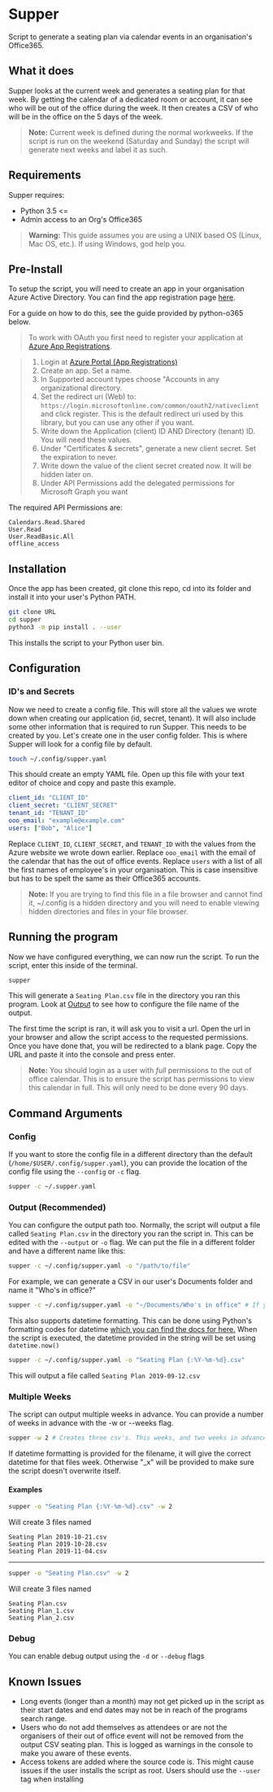 
# Supper

Script to generate a seating plan via calendar events in an organisation's Office365.

## What it does

Supper looks at the current week and generates a seating plan for that week. By getting the calendar of a dedicated room or account, it can see who will be out of the office during the week. It then creates a CSV of who will be in the office on the 5 days of the week.

> **Note:** Current week is defined during the normal workweeks. If the script is run on the weekend (Saturday and Sunday) the script will generate next weeks and label it as such.

## Requirements

Supper requires:

- Python 3.5 <=
- Admin access to an Org's Office365

> **Warning:** This guide assumes you are using a UNIX based OS (Linux, Mac OS, etc.). If using Windows, god help you.

## Pre-Install

To setup the script, you will need to create an app in your organisation Azure Active Directory. You can find the app registration page [here](hhttps://portal.azure.com/#blade/Microsoft_AAD_IAM/ActiveDirectoryMenuBlade/RegisteredApps).

For a guide on how to do this, see the guide provided by python-o365 below.

> To work with OAuth you first need to register your application at [Azure App Registrations](https://portal.azure.com/#blade/Microsoft_AAD_RegisteredApps/ApplicationsListBlade).

> 1. Login at [Azure Portal (App Registrations)](https://portal.azure.com/#blade/Microsoft_AAD_RegisteredApps/ApplicationsListBlade)
> 1. Create an app. Set a name.
> 1. In Supported account types choose "Accounts in any organizational directory.
> 1. Set the redirect uri (Web) to: `https://login.microsoftonline.com/common/oauth2/nativeclient` and click register. This is the default redirect uri used by this library, but you can use any other if you want.
> 1. Write down the Application (client) ID AND Directory (tenant) ID. You will need these values.
> 1. Under "Certificates & secrets", generate a new client secret. Set the expiration to never.
> 1. Write down the value of the client secret created now. It will be hidden later on.
> 1. Under API Permissions add the delegated permissions for Microsoft Graph you want

The required API Permissions are:

```
Calendars.Read.Shared
User.Read
User.ReadBasic.All
offline_access
```

## Installation

Once the app has been created, git clone this repo, cd into its folder and install it into your user's Python PATH.

```sh
git clone URL
cd supper
python3 -m pip install . --user
```

This installs the script to your Python user bin.

## Configuration

### ID's and Secrets

Now we need to create a config file. This will store all the values we wrote down when creating our application (id, secret, tenant). It will also include some other information that is required to run Supper. This needs to be created by you. Let's create one in the user config folder. This is where Supper will look for a config file by default.

```sh
touch ~/.config/supper.yaml
```

This should create an empty YAML file. Open up this file with your text editor of choice and copy and paste this example.

```yaml
client_id: "CLIENT_ID"
client_secret: "CLIENT_SECRET"
tenant_id: "TENANT_ID"
ooo_email: "example@example.com"
users: ["Bob", "Alice"]
```

Replace `CLIENT_ID`, `CLIENT_SECRET`, and `TENANT_ID` with the values from the Azure website we wrote down earlier. Replace `ooo_email` with the email of the calendar that has the out of office events. Replace `users` with a list of all the first names of employee's in your organisation. This is case insensitive but has to be spelt the same as their Office365 accounts.

> **Note:** If you are trying to find this file in a file browser and cannot find it, ~/.config is a hidden directory and you will need to enable viewing hidden directories and files in your file browser.

## Running the program

Now we have configured everything, we can now run the script. To run the script, enter this inside of the terminal.

```sh
supper
```

This will generate a `Seating Plan.csv` file in the directory you ran this program. Look at [Output](#output-recommended) to see how to configure the file name of the output.

The first time the script is ran, it will ask you to visit a url. Open the url in your browser and allow the script access to the requested permissions. Once you have done that, you will be redirected to a blank page. Copy the URL and paste it into the console and press enter.

> **Note:** You should login as a user with *full* permissions to the out of office calendar. This is to ensure the script has permissions to view this calendar in full. This will only need to be done every 90 days.

## Command Arguments

### Config

If you want to store the config file in a different directory than the default (`/home/$USER/.config/supper.yaml`), you can provide the location of the config file using the `--config` or `-c` flag.

```sh
supper -c ~/.supper.yaml
```

### Output (Recommended)

You can configure the output path too. Normally, the script will output a file called `Seating Plan.csv` in the directory you ran the script in. This can be edited with the `--output` or `-o` flag. We can put the file in a different folder and have a different name like this:

```sh
supper -c ~/.config/supper.yaml -o "/path/to/file"
```

For example, we can generate a CSV in our user's Documents folder and name it "Who's in office?"

```sh
supper -c ~/.config/supper.yaml -o "~/Documents/Who's in office" # If you don't provide a .csv file extension, it will be added for you.
```

This also supports datetime formatting. This can be done using Python's formatting codes for datetime [which you can find the docs for here.](https://docs.python.org/3.7/library/datetime.html#strftime-and-strptime-behavior) When the script is executed, the datetime provided in the string will be set using `datetime.now()`

```sh
supper -c ~/.config/supper.yaml -o "Seating Plan {:%Y-%m-%d}.csv"
```

This will output a file called `Seating Plan 2019-09-12.csv`

### Multiple Weeks

The script can output multiple weeks in advance. You can provide a number of weeks in advance with the -w or --weeks flag.

```sh
supper -w 2 # Creates three csv's. This weeks, and two weeks in advance.
```

If datetime formatting is provided for the filename, it will give the correct datetime for that files week. Otherwise "_x" will be provided to make sure the script doesn't overwrite itself.

#### Examples

```sh
supper -o "Seating Plan {:%Y-%m-%d}.csv" -w 2
```

Will create 3 files named

```
Seating Plan 2019-10-21.csv
Seating Plan 2019-10-28.csv
Seating Plan 2019-11-04.csv
```
---

```sh
supper -o "Seating Plan.csv" -w 2
```

Will create 3 files named

```
Seating Plan.csv
Seating Plan_1.csv
Seating Plan_2.csv
```

### Debug

You can enable debug output using the `-d` or `--debug` flags

## Known Issues

- Long events (longer than a month) may not get picked up in the script as their start dates and end dates may not be in reach of the programs search range.
- Users who do not add themselves as attendees or are not the organisers of their out of office event will not be removed from the output CSV seating plan. This is logged as warnings in the console to make you aware of these events.
- Access tokens are added where the source code is. This might cause issues if the user installs the script as root. Users should use the `--user` tag when installing
